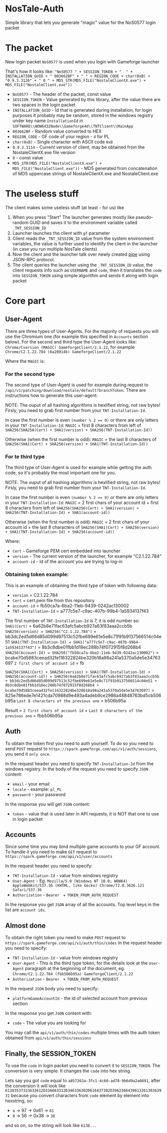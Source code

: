 # NosTale-Auth
Simple library that lets you generate "magic" value for the NoS0577 login packet

# The packet
New login packet `NoS0577` is used when you login with Gameforge launcher

That's how it looks like:
`"NoS0577 " + SESSION_TOKEN + "  " + INSTALLATION_GUID + " 003662BF" + " " + REGION_CODE + char(0xB) + "0.9.3.3126" + " 0 " + MD5_STR(MD5_FILE("NostaleClientX.exe") + MD5_FILE("NostaleClient.exe"))`

* `NoS0577` - The header of the packet, const value
* `SESSION_TOKEN` - Value generated by this library, after the value there are two spaces in the login packet
* `INSTALLATION_GUID` - Id that is generated during installation, for login purposes it probably may be random, stored in the windows registry under key name `InstallationId` in `SOFTWARE\\WOW6432Node\\Gameforge4d\\TNTClient\\MainApp`
* `003662BF` - Random value converted to HEX
* `REGION_CODE` - GF code of your region - `4` for PL
* `char(0xB)` - Single character with ASCII code `0xB`
* `0.9.3.3114` - Current version of client, may be obtained from the NostaleClientX.exe file version
* `0` - const value
* `MD5_STR(MD5_FILE("NostaleClientX.exe") + MD5_FILE("NostaleClient.exe"))` - MD5 generated from concatenation of MD5 uppercase strings of NostaleClientX.exe and NostaleClient.exe 

# The useless stuff

The client makes some useless stuff (at least - for us) like

1. When you press "Start" The launcher generates mostly like pseudo-random GUID and saves it to the environment variable called `_TNT_SESSION_ID`
2. Launcher launches the client with `gf` parameter
3. Client reads the `_TNT_SESSION_ID` value from the system environment variables, the value is further used to identify the client in the launcher (in case you run multiple NosTale clients)
4. Now the client and the launcher talk over newly created [pipe](https://docs.microsoft.com/en-us/windows/desktop/ipc/pipes) using JSON-RPC protocol.
5. The client queries the launcher using the `_TNT_SESSION_ID` value, the client requests info such as `USERNAME` and `code`, then it translates the `code` into `SESSION_TOKEN` using simple algorithm and sends it along with login packet

# Core part

## User-Agent

There are three types of User-Agents. For the majority of requests you will use the Chromium one (for example this specified in `Accounts` section below).
For the second and third type the User-Agent looks like: `Chrome/Cversion (MAGIC) GameforgeClient/2.1.22`, for example `Chrome/C2.1.22.784 (6a28914b) GameforgeClient/2.1.22`

Where the `MAGIC` is:

### For the second type

The second type of User-Agent is used for example during request to `/api/v1/patching/download/nostale/default?branchToken`. There are instructions how to generate this user-agent:

NOTE: The ouput of all hashing algorithms is hexlified string, not raw bytes!
Firsly, you need to grab first number from your `TNT-Installation-Id`.

In case the first number is even `(number % 2 == 0)` or there are only letters in your `TNT-Installation-Id`:
`MAGIC` = first 8 characters from left of `SHA256(SHA256(Cert) + SHA1(version) + SHA256(TNT-Installation-Id))`

Otherwise (when the first number is odd):
`MAGIC` = the last 8 characters of `SHA256(SHA1(Cert) + SHA256(version) + SHA1(TNT-Installation-Id))`

### For te third type

The third type of User-Agent is used for example while getting the auth code, so it's probably the most important one for you.

NOTE: The ouput of all hashing algorithms is hexlified string, not raw bytes!
Firsly, you need to grab first number from your `TNT-Installation-Id`.

In case the first number is even `(number % 2 == 0)` or there are only letters in your `TNT-Installation-Id`:
`MAGIC` = 2 first chars of your account id + first 8 characters from left of `SHA256(SHA256(Cert) + SHA1(version) + SHA256(TNT-Installation-Id) + SHA1(account-id))`

Otherwise (when the first number is odd):
`MAGIC` = 2 first chars of your account id + the last 8 characters of `SHA256(SHA1(Cert) + SHA256(version) + SHA1(TNT-Installation-Id) + SHA256(account-id))`


Where:
* `Cert` - Gameforge PEM cert embedded into launcher
* `version` - The current version of the launcher, for example "C2.1.22.784"
* `account-id` - Id of the account you are trying to log-in 

### Obtaining token example:
This is an example of obtaining the third type of token with following data:
* `version` = C2.1.22.784
* `Cert` = cert.pem file from this repository
* `account-id` = fb50ca7a-6ba2-11eb-9439-0242ac130002
* `TNT-Installation-Id` = a777c5e7-c9ac-407b-99b4-1a5934137f43

The first number of `TNT-Installation-Id` is 7, it is odd number so:
`SHA1(Cert)` = 6a62b8e71fac63afc5abcb927a63f83aaa2ccb5b
`SHA256(version) = SHA256("C2.1.22.784")` = bb3dc2ed5d66d85d099d97513c52fbe699e61e5e8c71f91b9137566514c04e51
`SHA1(TNT-Installation-Id) = SHA1("a777c5e7-c9ac-407b-99b4-1a5934137f43")` = 8b3c8dbe01fbb1d18ec288b74f072915f8d268b4
`SHA256(Account-Id) = SHA256("fb50ca7a-6ba2-11eb-9439-0242ac130002")` = bcabe70d5883ceead32fe116322824be320b18a98a241a5370a5de5e34763697
`2 first chars of account id` = fb

`SHA256(SHA1(Cert) + SHA256(version) + SHA1(TNT-Installation-Id) + SHA256(account-id)) = SHA256(6a62b8e71fac63afc5abcb927a63f83aaa2ccb5b + bb3dc2ed5d66d85d099d97513c52fbe699e61e5e8c71f91b9137566514c04e51 + 8b3c8dbe01fbb1d18ec288b74f072915f8d268b4 + bcabe70d5883ceead32fe116322824be320b18a98a241a5370a5de5e34763697)` = 825e786ede7e1421cda70988d9e493a4adeb9ce2986a48848763bd5cb506b95a
`Last 8 characters of the previous one` = b506b95a

Result = `2 first chars of account id` + `Last 8 characters of the previous one` = fbb506b95a


## Auth

To obtain the token first you need to auth yourself. To do so you need to send `POST` request to `https://spark.gameforge.com/api/v1/auth/sessions`, you send it `only once`.

In the request header you need to specify `TNT-Installation-Id` from the windows registry.
In the body of the request you need to specify `JSON` content:
* `email` - your email
* `locale` - example: `pl_PL`
* `password` - your password

In the response you will get `JSON` content:
* `token` - value that is used later in API requests, it is NOT that one to use in login packet

## Accounts

Since some time you may bind multiple game accounts to your GF account. To handle it you need to make `GET` request to `https://spark.gameforge.com/api/v1/user/accounts`

In the request header you need to specify:
* `TNT-Installation-Id` - value from windows registry
* `User-Agent` - Eg. `Mozilla/5.0 (Windows NT 10.0; WOW64) AppleWebKit/537.36 (KHTML, like Gecko) Chrome/72.0.3626.121 Safari/537.36`
* `Authorization` - `Bearer ` + `TOKEN_FROM_AUTH_REQUEST`

In the response you get `JSON` array of all the accounts. Top level keys in the list are `account ids`.

## Almost done

To obtain the right token you need to make `POST` request to `https://spark.gameforge.com/api/v1/auth/thin/codes`
In the request header you need to specify:
* `TNT-Installation-Id` - value from windows registry
* `User-Agent` - This is the third type token, for the details look at the `User-Agent` paragraph at the beginning of the document, eg. `Chrome/C2.1.22.784 (fbb506b95a) GameforgeClient/2.1.22`
* `Authorization` - `Bearer ` + `TOKEN_FROM_AUTH_REQUEST`

In the request `JSON` body you need to specify:
* `platformGameAccountId` - the id of selected account from previous section

In the response you get `JSON` content with:
* `code` - The value you are looking for 

You may call the `api/v1/auth/thin/codes` multiple times with the auth token obtained from `api/v1/auth/thin/sessions`

## Finally, the SESSION_TOKEN

To use the `code` in login packet you need to convert it to `SESSION_TOKEN`. The conversion is very simple. It changes the `code` into hex string.

Lets say you got `code` equal to `a857263a-3fc1-4c60-ad78-9b6d9a2a0691`, after the conversion it will look like `61383537323633612D336663312D346336302D616437382D396236643961326130363931` because you convert characters from `code` element by element into hexstring, so:
* `a` -> 97 -> 0x61 -> `61`
* `8` -> 56 -> 0x38 -> `38`

and so on, so the string will look like `6138...`
